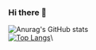 ### Hi there 👋
![Anurag's GitHub stats](https://github-readme-stats.vercel.app/api?username=jeehoo0767&theme=radical&show_icons=true&count_private=true&include_all_commits=true)\
[![Top Langs](https://github-readme-stats.vercel.app/api/top-langs/?username=jeehoo0767&layout=compact&?hide=html)](https://github.com/jeehoo0767/github-readme-stats)\


<!--
**jeehoo0767/jeehoo0767** is a ✨ _special_ ✨ repository because its `README.md` (this file) appears on your GitHub profile.

Here are some ideas to get you started:

- 🔭 I’m currently working on ...
- 🌱 I’m currently learning ...
- 👯 I’m looking to collaborate on ...
- 🤔 I’m looking for help with ...
- 💬 Ask me about ...
- 📫 How to reach me: ...
- 😄 Pronouns: ...
- ⚡ Fun fact: ...
-->
